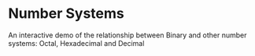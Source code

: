 # Number Systems

An interactive demo of the relationship between Binary and other number systems: Octal, Hexadecimal and Decimal

